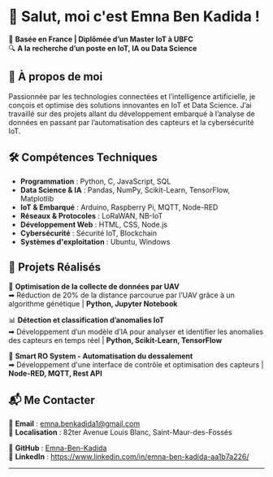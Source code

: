 # 👋 Salut, moi c'est Emna Ben Kadida !  

📍 **Basée en France | Diplômée d’un Master IoT à UBFC**  
🔍 **A la recherche d’un poste en IoT, IA ou Data Science**  

## 🚀 À propos de moi  
Passionnée par les technologies connectées et l’intelligence artificielle, je conçois et optimise des solutions innovantes en IoT et Data Science. J’ai travaillé sur des projets allant du développement embarqué à l’analyse de données en passant par l’automatisation des capteurs et la cybersécurité IoT.  

## 🛠️ Compétences Techniques  
- **Programmation** : Python, C, JavaScript, SQL  
- **Data Science & IA** : Pandas, NumPy, Scikit-Learn, TensorFlow, Matplotlib  
- **IoT & Embarqué** : Arduino, Raspberry Pi, MQTT, Node-RED  
- **Réseaux & Protocoles** : LoRaWAN, NB-IoT  
- **Développement Web** : HTML, CSS, Node.js  
- **Cybersécurité** : Sécurité IoT, Blockchain  
- **Systèmes d'exploitation** : Ubuntu, Windows  

## 🔬 Projets Réalisés  
📡 **Optimisation de la collecte de données par UAV**  
➡ Réduction de 20% de la distance parcourue par l’UAV grâce à un algorithme génétique | **Python, Jupyter Notebook**  

📊 **Détection et classification d’anomalies IoT**  
➡ Développement d’un modèle d’IA pour analyser et identifier les anomalies des capteurs en temps réel | **Python, Scikit-Learn, TensorFlow**  

🔧 **Smart RO System - Automatisation du dessalement**  
➡ Développement d'une interface de contrôle et optimisation des capteurs | **Node-RED, MQTT, Rest API**  

## 📬 Me Contacter  
📩 **Email** : emna.benkadida1@gmail.com  
📍 **Localisation** : 82ter Avenue Louis Blanc, Saint-Maur-des-Fossés 

💼 **GitHub** : [Emna-Ben-Kadida](https://github.com/Emna-Ben-Kadida)  
💼 **LinkedIn** : https://www.linkedin.com/in/emna-ben-kadida-aa1b7a226/

---
